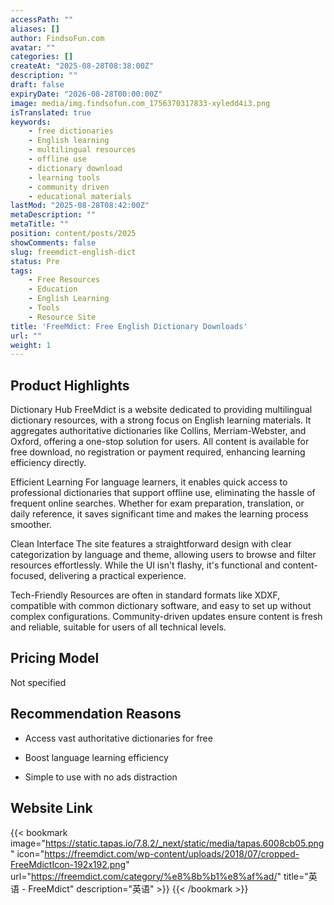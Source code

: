 ```yaml
---
accessPath: ""
aliases: []
author: FindsoFun.com
avatar: ""
categories: []
createAt: "2025-08-28T08:38:00Z"
description: ""
draft: false
expiryDate: "2026-08-28T00:00:00Z"
image: media/img.findsofun.com_1756370317833-xyledd4i3.png
isTranslated: true
keywords:
    - free dictionaries
    - English learning
    - multilingual resources
    - offline use
    - dictionary download
    - learning tools
    - community driven
    - educational materials
lastMod: "2025-08-28T08:42:00Z"
metaDescription: ""
metaTitle: ""
position: content/posts/2025
showComments: false
slug: freemdict-english-dict
status: Pre
tags:
    - Free Resources
    - Education
    - English Learning
    - Tools
    - Resource Site
title: 'FreeMdict: Free English Dictionary Downloads'
url: ""
weight: 1
---
```

## Product Highlights
Dictionary Hub
FreeMdict is a website dedicated to providing multilingual dictionary resources, with a strong focus on English learning materials. It aggregates authoritative dictionaries like Collins, Merriam-Webster, and Oxford, offering a one-stop solution for users. All content is available for free download, no registration or payment required, enhancing learning efficiency directly.

Efficient Learning
For language learners, it enables quick access to professional dictionaries that support offline use, eliminating the hassle of frequent online searches. Whether for exam preparation, translation, or daily reference, it saves significant time and makes the learning process smoother.

Clean Interface
The site features a straightforward design with clear categorization by language and theme, allowing users to browse and filter resources effortlessly. While the UI isn't flashy, it's functional and content-focused, delivering a practical experience.

Tech-Friendly
Resources are often in standard formats like XDXF, compatible with common dictionary software, and easy to set up without complex configurations. Community-driven updates ensure content is fresh and reliable, suitable for users of all technical levels.

## Pricing Model
<!--more-->Not specified

## Recommendation Reasons
- Access vast authoritative dictionaries for free

- Boost language learning efficiency

- Simple to use with no ads distraction

## Website Link
{{< bookmark image="https://static.tapas.io/7.8.2/_next/static/media/tapas.6008cb05.png" icon="https://freemdict.com/wp-content/uploads/2018/07/cropped-FreeMdictIcon-192x192.png" url="https://freemdict.com/category/%e8%8b%b1%e8%af%ad/" title="英语 - FreeMdict" description="英语" >}}
{{< /bookmark >}}

